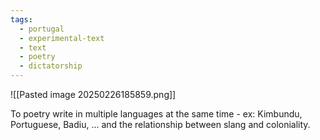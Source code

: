 ```yaml
---
tags:
  - portugal
  - experimental-text
  - text
  - poetry
  - dictatorship
---
```

![[Pasted image 20250226185859.png]]

To poetry write in multiple languages at the same time - ex: Kimbundu, Portuguese, Badiu, ... and the relationship between slang and coloniality.
